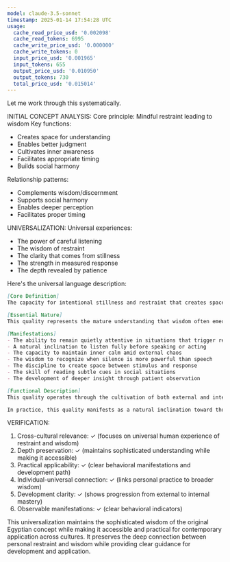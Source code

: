 ```yaml
---
model: claude-3.5-sonnet
timestamp: 2025-01-14 17:54:28 UTC
usage:
  cache_read_price_usd: '0.002098'
  cache_read_tokens: 6995
  cache_write_price_usd: '0.000000'
  cache_write_tokens: 0
  input_price_usd: '0.001965'
  input_tokens: 655
  output_price_usd: '0.010950'
  output_tokens: 730
  total_price_usd: '0.015014'
---
```


Let me work through this systematically.

INITIAL CONCEPT ANALYSIS:
Core principle: Mindful restraint leading to wisdom
Key functions: 
- Creates space for understanding
- Enables better judgment
- Cultivates inner awareness
- Facilitates appropriate timing
- Builds social harmony

Relationship patterns:
- Complements wisdom/discernment
- Supports social harmony
- Enables deeper perception
- Facilitates proper timing

UNIVERSALIZATION:
Universal experiences:
- The power of careful listening
- The wisdom of restraint
- The clarity that comes from stillness
- The strength in measured response
- The depth revealed by patience

Here's the universal language description:

```markdown
[Core Definition]
The capacity for intentional stillness and restraint that creates space for deeper understanding and wiser action. It manifests as the disciplined cultivation of silence - both external and internal - enabling clearer perception, better judgment, and more appropriate response to life's circumstances.

[Essential Nature]
This quality represents the mature understanding that wisdom often emerges from restraint rather than action, from listening rather than speaking, from observing rather than intervening. It encompasses both the physical discipline of maintaining silence and the deeper practice of internal quietude that allows clarity to emerge naturally. This is not mere absence of speech or action, but rather an active, alert stillness that heightens awareness and deepens understanding.

[Manifestations]
- The ability to remain quietly attentive in situations that trigger reactive responses
- A natural inclination to listen fully before speaking or acting
- The capacity to maintain inner calm amid external chaos
- The wisdom to recognize when silence is more powerful than speech
- The discipline to create space between stimulus and response
- The skill of reading subtle cues in social situations
- The development of deeper insight through patient observation

[Functional Description]
This quality operates through the cultivation of both external and internal restraint, creating a gap between impulse and action where wisdom can emerge. It develops through conscious practice of physical silence, which gradually deepens into internal quietude, leading to enhanced perception and more appropriate response. The discipline of restraint builds the capacity for clearer understanding and wiser action.

In practice, this quality manifests as a natural inclination toward thoughtful response rather than reactive behavior. It enables more effective communication through better listening, more accurate perception of complex situations, and wiser timing in both speech and action. This creates a foundation for better decision-making, deeper relationships, and more effective leadership through the power of disciplined attention and mindful restraint.
```

VERIFICATION:
1. Cross-cultural relevance: ✓ (focuses on universal human experience of restraint and wisdom)
2. Depth preservation: ✓ (maintains sophisticated understanding while making it accessible)
3. Practical applicability: ✓ (clear behavioral manifestations and development path)
4. Individual-universal connection: ✓ (links personal practice to broader wisdom)
5. Development clarity: ✓ (shows progression from external to internal mastery)
6. Observable manifestations: ✓ (clear behavioral indicators)

This universalization maintains the sophisticated wisdom of the original Egyptian concept while making it accessible and practical for contemporary application across cultures. It preserves the deep connection between personal restraint and wisdom while providing clear guidance for development and application.